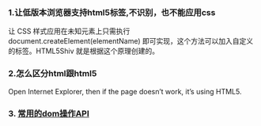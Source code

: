 ### 1.让低版本浏览器支持html5标签,不识别，也不能应用css
让 CSS 样式应用在未知元素上只需执行 document.createElement(elementName) 
即可实现，这个方法可以加入自定义的标签。HTML5Shiv 就是根据这个原理创建的。

### 2.怎么区分html跟html5
Open Internet Explorer, then if the page doesn’t work, it’s using HTML5.
### 3. [常用的dom操作API](https://blog.csdn.net/hj7jay/article/details/53389522)